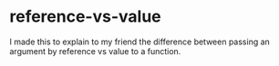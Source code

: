 # reference-vs-value
I made this to explain to my friend the difference between passing an argument by reference vs value to a function.
